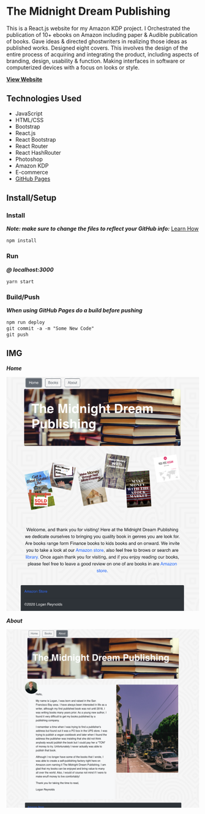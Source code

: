 # The Midnight Dream Publishing
This is a React.js website for my Amazon KDP project. I Orchestrated the publication of 10+ ebooks on Amazon including paper & Audible publication of books. Gave ideas & directed ghostwriters in realizing those ideas as published works. Designed eight covers. This involves the design of the entire process of acquiring and integrating the product, including aspects of branding, design, usability & function.  Making interfaces in software or computerized devices with a focus on looks or style.


**[View Website](https://lwrgithub.github.io/book-site/#/)**


## Technologies Used
- JavaScript
- HTML/CSS
- Bootstrap
- React.js
- React Bootstrap
- React Router
- React HashRouter
- Photoshop
- Amazon KDP
- E-commerce
- [GitHub Pages](https://lwrgithub.github.io/book-site/#/)


## Install/Setup

### Install
***Note: make sure to change the files to reflect your GitHub info:*** [Learn How](https://blog.usejournal.com/how-to-deploy-your-react-app-into-github-pages-b2c96292b18e)
```
npm install
```

### Run
***@ localhost:3000***
```
yarn start
```

### Build/Push
***When using GitHub Pages do a build before pushing***
```
npm run deploy
git commit -a -m "Some New Code"
git push
```

## IMG

***Home***

<img src="https://raw.githubusercontent.com/LWRGitHub/book-site/master/public/images/home-pg.png" alt="this is a screen shot of the home page for The Midnight Dream Publishing site.">


***About***

<img src="https://raw.githubusercontent.com/LWRGitHub/book-site/master/public/images/about-pg.png" alt="this is a screen shot of the About page for Midnight Dream Publishing site.">
